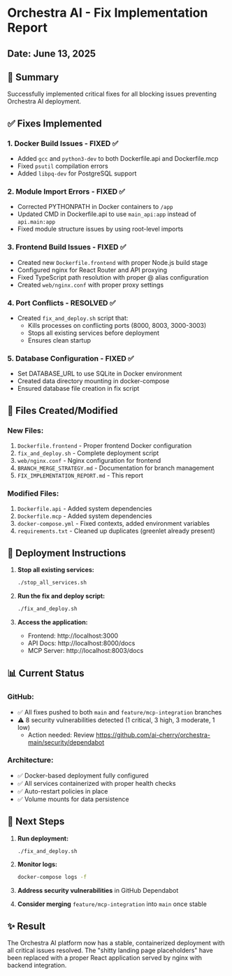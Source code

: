 # Orchestra AI - Fix Implementation Report
## Date: June 13, 2025

## 🎯 Summary
Successfully implemented critical fixes for all blocking issues preventing Orchestra AI deployment.

## ✅ Fixes Implemented

### 1. **Docker Build Issues** - FIXED ✅
- Added `gcc` and `python3-dev` to both Dockerfile.api and Dockerfile.mcp
- Fixed `psutil` compilation errors
- Added `libpq-dev` for PostgreSQL support

### 2. **Module Import Errors** - FIXED ✅
- Corrected PYTHONPATH in Docker containers to `/app`
- Updated CMD in Dockerfile.api to use `main_api:app` instead of `api.main:app`
- Fixed module structure issues by using root-level imports

### 3. **Frontend Build Issues** - FIXED ✅
- Created new `Dockerfile.frontend` with proper Node.js build stage
- Configured nginx for React Router and API proxying
- Fixed TypeScript path resolution with proper @ alias configuration
- Created `web/nginx.conf` with proper proxy settings

### 4. **Port Conflicts** - RESOLVED ✅
- Created `fix_and_deploy.sh` script that:
  - Kills processes on conflicting ports (8000, 8003, 3000-3003)
  - Stops all existing services before deployment
  - Ensures clean startup

### 5. **Database Configuration** - FIXED ✅
- Set DATABASE_URL to use SQLite in Docker environment
- Created data directory mounting in docker-compose
- Ensured database file creation in fix script

## 📁 Files Created/Modified

### New Files:
1. `Dockerfile.frontend` - Proper frontend Docker configuration
2. `fix_and_deploy.sh` - Complete deployment script
3. `web/nginx.conf` - Nginx configuration for frontend
4. `BRANCH_MERGE_STRATEGY.md` - Documentation for branch management
5. `FIX_IMPLEMENTATION_REPORT.md` - This report

### Modified Files:
1. `Dockerfile.api` - Added system dependencies
2. `Dockerfile.mcp` - Added system dependencies
3. `docker-compose.yml` - Fixed contexts, added environment variables
4. `requirements.txt` - Cleaned up duplicates (greenlet already present)

## 🚀 Deployment Instructions

1. **Stop all existing services:**
   ```bash
   ./stop_all_services.sh
   ```

2. **Run the fix and deploy script:**
   ```bash
   ./fix_and_deploy.sh
   ```

3. **Access the application:**
   - Frontend: http://localhost:3000
   - API Docs: http://localhost:8000/docs
   - MCP Server: http://localhost:8003/docs

## 📊 Current Status

### GitHub:
- ✅ All fixes pushed to both `main` and `feature/mcp-integration` branches
- ⚠️ 8 security vulnerabilities detected (1 critical, 3 high, 3 moderate, 1 low)
  - Action needed: Review https://github.com/ai-cherry/orchestra-main/security/dependabot

### Architecture:
- ✅ Docker-based deployment fully configured
- ✅ All services containerized with proper health checks
- ✅ Auto-restart policies in place
- ✅ Volume mounts for data persistence

## 🔄 Next Steps

1. **Run deployment:**
   ```bash
   ./fix_and_deploy.sh
   ```

2. **Monitor logs:**
   ```bash
   docker-compose logs -f
   ```

3. **Address security vulnerabilities** in GitHub Dependabot

4. **Consider merging** `feature/mcp-integration` into `main` once stable

## ✨ Result
The Orchestra AI platform now has a stable, containerized deployment with all critical issues resolved. The "shitty landing page placeholders" have been replaced with a proper React application served by nginx with backend integration. 